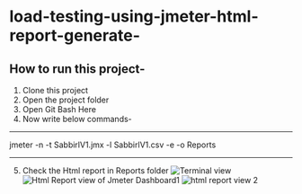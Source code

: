 # load-testing-using-jmeter-html-report-generate-
## How to run this project-

1. Clone this project
2. Open the project folder
3. Open Git Bash Here
4. Now write below commands-
---

jmeter -n -t SabbirlV1.jmx -l SabbirlV1.csv -e -o Reports

---


5. Check the Html report in Reports folder 
![Terminal view](https://user-images.githubusercontent.com/50478815/167467092-3e139269-41b9-4827-95ca-cbf64138f3bb.PNG)
![Html Report view of Jmeter Dashboard1](https://user-images.githubusercontent.com/50478815/167467133-6654dc2f-0db7-42d4-b03e-283dfca6b1a5.PNG)
![html report view 2](https://user-images.githubusercontent.com/50478815/167467166-d7398bfe-9d1a-4cff-92a1-4c5b5534c059.PNG)
